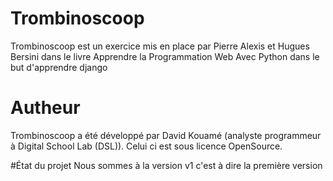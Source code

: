 # Trombinoscoop
Trombinoscoop est un exercice mis en place par Pierre Alexis et Hugues Bersini dans le livre Apprendre la Programmation Web Avec Python dans le but d'apprendre django

# Autheur
Trombinoscoop a été développé par David Kouamé (analyste programmeur à Digital School Lab (DSL)).
Celui ci est sous licence OpenSource.

#État du projet
Nous sommes à la version v1 c'est à dire la première version
